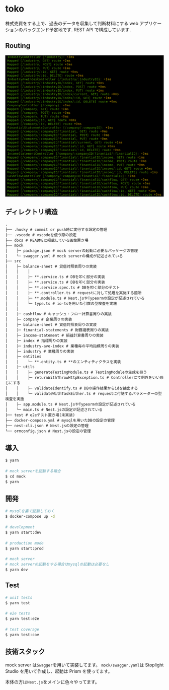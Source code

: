 # toko

株式売買をする上で、過去のデータを収集して判断材料にする web アプリケーションのバックエンド予定地です.
REST API で構成しています.

## Routing

<img src="./docs/route.png">

## ディレクトリ構造

```
.
├── .husky # commit or push時に実行する設定の管理
├── .vscode # vscodeを使う際の設定
├── docs # READMEに掲載している画像置き場
├── mock
│    ├─ package.json # mock serverの起動に必要なパッケージの管理
│    └─ swagger.yaml # mock serverの構成が記述されている
├── src
│    ├─ balance-sheet # 貸借対照表周りの実装
│    │    │
│    │    ├─ **.service.ts # DBを叩く部分の実装
│    │    ├─ **.service.ts # DBを叩く部分の実装
│    │    ├─ **.service.spec.ts # DBを叩く部分のテスト
│    │    ├─ **.controller.ts # requestに対して処理を実施する箇所
│    │    ├─ **.module.ts # Nest.jsやTypeormの設定が記述されている
│    │    └─ type.ts # io-tsを用いた引数の型検査を実施
│    │
│    ├─ cashflow # キャッシュ・フロー計算書周りの実装
│    ├─ company # 企業周りの実装
│    ├─ balance-sheet # 貸借対照表周りの実装
│    ├─ finantial-statements # 財務諸表周りの実装
│    ├─ income-statement # 損益計算書周りの実装
│    ├─ index # 指標周りの実装
│    ├─ industry-ave-index # 業種毎の平均指標周りの実装
│    ├─ industry # 業種周りの実装
│    ├─ entities
│    │    └─ **.entity.ts # **のエンティティクラスを実装
│    ├─ utils
│    │    ├─ generateTestingModule.ts # TestingModuleの生成を担う
│    │    ├─ returnWithThrowHttpException.ts # Controllerにて例外をいい感じにする
│    │    ├─ validateIdentify.ts # DBの操作結果からidを抽出する
│    │    └─ validateWithTaskEither.ts # requestに付随するパラメーターの型検査を実施
│    ├─ app.module.ts # Nest.jsやTypeormの設定が記述されている
│    └─ main.ts # Nest.jsの設定が記述されている
├── test # e2eテスト置き場(未実装)
├── docker-compose.yml # mysqlを用いたDBの設定の管理
├── nest-cli.json # Nest.jsの設定の管理
└── ormconfig.json # Nest.jsの設定の管理
```

## 導入

```bash
$ yarn

# mock serverを起動する場合
$ cd mock
$ yarn
```

## 開発

```bash
# mysqlを裏で起動しておく
$ docker-compose up -d

# development
$ yarn start:dev

# production mode
$ yarn start:prod

# mock server
# mock serverの起動をやる場合はmysqlの起動は必要なし
$ yarn dev
```

## Test

```bash
# unit tests
$ yarn test

# e2e tests
$ yarn test:e2e

# test coverage
$ yarn test:cov
```

## 技術スタック

mock server は`Swagger`を用いて実装してます。
`mock/swagger.yaml`は Stoplight Studio を用いて作成し、起動は Prism を使ってます。

本体の方は`Nest.js`をメインに色々やってます。
